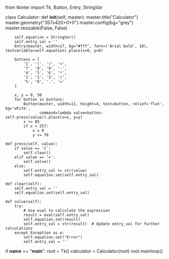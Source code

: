 from tkinter import Tk, Button, Entry, StringVar

class Calculator:
    def __init__(self, master):
        master.title("Calculator")
        master.geometry("357x420+0+0")
        master.config(bg="grey")
        master.resizable(False, False)

        self.equation = StringVar()
        self.entry_val = ''
        Entry(master, width=17, bg="#fff", font=('Arial bold', 18), textvariable=self.equation).place(x=0, y=0)

        buttons = [
            'C', '(', ')', '+',
            '7', '8', '9', '-',
            '4', '5', '6', '*',
            '1', '2', '3', '/',
            '%', '0', '.', '='
        ]

        x, y = 0, 50
        for button in buttons:
            Button(master, width=11, height=4, text=button, relief='flat', bg='white',
                   command=lambda value=button: self.press(value)).place(x=x, y=y)
            x += 85
            if x > 257:
                x = 0
                y += 70

    def press(self, value):
        if value == 'C':
            self.clear()
        elif value == '=':
            self.solve()
        else:
            self.entry_val += str(value)
            self.equation.set(self.entry_val)

    def clear(self):
        self.entry_val = ''
        self.equation.set(self.entry_val)

    def solve(self):
        try:
            # Use eval to calculate the expression
            result = eval(self.entry_val)
            self.equation.set(result)
            self.entry_val = str(result)  # Update entry_val for further calculations
        except Exception as e:
            self.equation.set("Error")
            self.entry_val = ''

if __name__ == "__main__":
    root = Tk()
    calculator = Calculator(root)
    root.mainloop()
